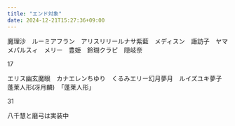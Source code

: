 ```yaml
---
title: "エンド対象"
date: 2024-12-21T15:27:36+09:00
---
```

魔理沙　ルーミアフラン　アリスリリールナサ紫藍　メディスン　諏訪子　ヤマメパルスィ　メリー　豊姫　鈴瑚クラピ　隠岐奈

17

エリス幽玄魔眼　カナエレンちゆり　くるみエリー幻月夢月　ルイズユキ夢子　蓬莱人形(冴月麟)　「蓬莱人形」

31

八千慧と磨弓は実装中
